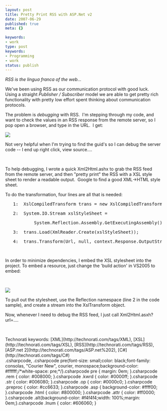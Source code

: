 ```yaml
---
layout: post
title: Pretty Print RSS with ASP.Net v2
date: 2007-06-29
published: true
meta: {}

keywords:
- work
type: post
keywords:
- Programming
- work
status: publish
---
```



_RSS is the lingua franca of the web..._



We've been using RSS as our communication protocol with good luck.  Using a straight _Publisher / Subscriber_ model we are able to get pretty rich functionality with pretty low effort spent thinking about communication protocols. 



The problem is _debugging_ with RSS.  I'm stepping through my code, and want to check the values in an RSS response from the remote server, so I pop open a browser, and type in the URL.  I get:



![](http://media.eick.us/2011/05/633753877_f70f8c0ea4.jpg)



Not very helpful when I'm trying to find the guid's so I can debug the server code -- I end up right click, view source....



 



To help debugging, I wrote a quick Xml2Html.ashx to grab the RSS feed from the remote server, and then "pretty print" the RSS with a XSL style sheet to render a readable output.  Google to find a good XML->HTML style sheet. 



To do the transformation, four lines are all that is needed:

 <div class="csharpcode"><pre><span class="lnum">   1:  </span>XslCompiledTransform trans = <span class="kwrd">new</span> XslCompiledTransform();</pre><pre><span class="lnum">   2:  </span>System.IO.Stream xslStyleSheet = </pre><pre>           System.Reflection.Assembly.GetExecutingAssembly().GetManifestResourceStream(<span class="str">"helpers.Xml2Html.xslt"</span>);</pre><pre><span class="lnum">   3:  </span>trans.Load(XmlReader.Create(xslStyleSheet));</pre><pre><span class="lnum">   4:  </span>trans.Transform(Url, <span class="kwrd">null</span>, context.Response.OutputStream);</pre><pre> </pre>

In order to minimize dependencies, I embed the XSL stylesheet into the project. To embed a resource, just change the 'build action' in VS2005 to embed:



 



![](http://media.eick.us/2011/05/662275247_150e866c43_o.png)



To pull out the stylesheet, use the Reflection namespace (line 2 in the code sample), and create a stream into the XslTransform object.







Now, whenever I need to debug the RSS feed, I just call Xml2Html.asxh?url=....



 

<div class="wlWriterSmartContent" style="padding-right: 0px;padding-left: 0px;padding-bottom: 0px;margin: 0px;padding-top: 0px">Technorati keywords: [XML](http://technorati.com/tags/XML), [XSL](http://technorati.com/tags/XSL), [RSS](http://technorati.com/tags/RSS), [ASP.net 2](http://technorati.com/tags/ASP.net%202), [C#](http://technorati.com/tags/C#)</div></div>.csharpcode, .csharpcode pre{font-size: small;color: black;font-family: consolas, "Courier New", courier, monospace;background-color: #ffffff;/*white-space: pre;*/}.csharpcode pre { margin: 0em; }.csharpcode .rem { color: #008000; }.csharpcode .kwrd { color: #0000ff; }.csharpcode .str { color: #006080; }.csharpcode .op { color: #0000c0; }.csharpcode .preproc { color: #cc6633; }.csharpcode .asp { background-color: #ffff00; }.csharpcode .html { color: #800000; }.csharpcode .attr { color: #ff0000; }.csharpcode .alt{background-color: #f4f4f4;width: 100%;margin: 0em;}.csharpcode .lnum { color: #606060; }

